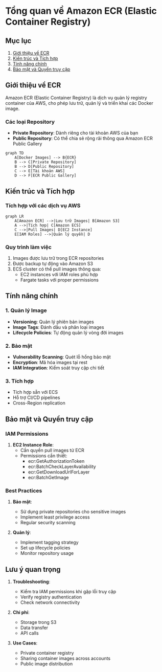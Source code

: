 # Tổng quan về Amazon ECR (Elastic Container Registry)

## Mục lục
1. [Giới thiệu về ECR](#giới-thiệu-về-ecr)
2. [Kiến trúc và Tích hợp](#kiến-trúc-và-tích-hợp)
3. [Tính năng chính](#tính-năng-chính)
4. [Bảo mật và Quyền truy cập](#bảo-mật-và-quyền-truy-cập)

## Giới thiệu về ECR

Amazon ECR (Elastic Container Registry) là dịch vụ quản lý registry container của AWS, cho phép lưu trữ, quản lý và triển khai các Docker image.

### Các loại Repository
- **Private Repository**: Dành riêng cho tài khoản AWS của bạn
- **Public Repository**: Có thể chia sẻ rộng rãi thông qua Amazon ECR Public Gallery

```mermaid
graph TD
    A[Docker Images] --> B{ECR}
    B --> C[Private Repository]
    B --> D[Public Repository]
    C --> E[Tài khoản AWS]
    D --> F[ECR Public Gallery]
```

## Kiến trúc và Tích hợp

### Tích hợp với các dịch vụ AWS
```mermaid
graph LR
    A[Amazon ECR] -->|Lưu trữ Images| B[Amazon S3]
    A -->|Tích hợp| C[Amazon ECS]
    C -->|Pull Images| D[EC2 Instance]
    E[IAM Roles] -->|Quản lý quyền| D
```

### Quy trình làm việc
1. Images được lưu trữ trong ECR repositories
2. Được backup tự động vào Amazon S3
3. ECS cluster có thể pull images thông qua:
   - EC2 instances với IAM roles phù hợp
   - Fargate tasks với proper permissions

## Tính năng chính

### 1. Quản lý Image
- **Versioning**: Quản lý phiên bản images
- **Image Tags**: Đánh dấu và phân loại images
- **Lifecycle Policies**: Tự động quản lý vòng đời images

### 2. Bảo mật
- **Vulnerability Scanning**: Quét lỗ hổng bảo mật
- **Encryption**: Mã hóa images tại rest
- **IAM Integration**: Kiểm soát truy cập chi tiết

### 3. Tích hợp
- Tích hợp sẵn với ECS
- Hỗ trợ CI/CD pipelines
- Cross-Region replication

## Bảo mật và Quyền truy cập

### IAM Permissions
1. **EC2 Instance Role**:
   - Cần quyền pull images từ ECR
   - Permissions cần thiết:
     - ecr:GetAuthorizationToken
     - ecr:BatchCheckLayerAvailability
     - ecr:GetDownloadUrlForLayer
     - ecr:BatchGetImage

### Best Practices
1. **Bảo mật**:
   - Sử dụng private repositories cho sensitive images
   - Implement least privilege access
   - Regular security scanning

2. **Quản lý**:
   - Implement tagging strategy
   - Set up lifecycle policies
   - Monitor repository usage

## Lưu ý quan trọng

1. **Troubleshooting**:
   - Kiểm tra IAM permissions khi gặp lỗi truy cập
   - Verify registry authentication
   - Check network connectivity

2. **Chi phí**:
   - Storage trong S3
   - Data transfer
   - API calls

3. **Use Cases**:
   - Private container registry
   - Sharing container images across accounts
   - Public image distribution